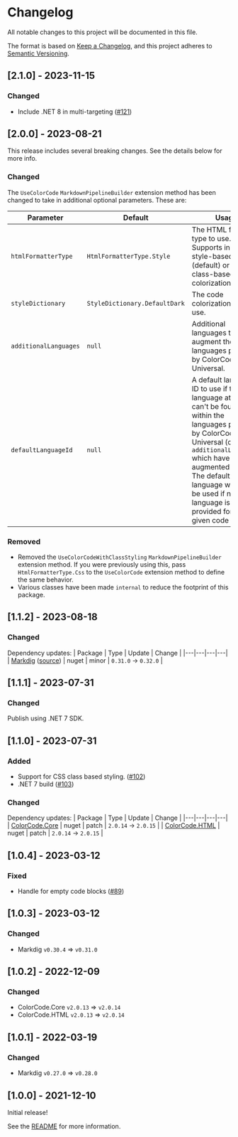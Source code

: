 # Changelog

All notable changes to this project will be documented in this file.

The format is based on [Keep a Changelog](https://keepachangelog.com/en/1.0.0/),
and this project adheres to [Semantic Versioning](https://semver.org/spec/v2.0.0.html).

## [2.1.0] - 2023-11-15

### Changed

- Include .NET 8 in multi-targeting ([#121](https://github.com/wbaldoumas/markdown-colorcode/pull/121))

## [2.0.0] - 2023-08-21

This release includes several breaking changes. See the details below for more info.

### Changed

The `UseColorCode` `MarkdownPipelineBuilder` extension method has been changed to take in additional optional parameters. These are:

| Parameter | Default | Usage |
|---|---|---|
| `htmlFormatterType` | `HtmlFormatterType.Style` | The HTML formatter type to use. Supports inline style-based (default) or CSS class-based code colorization. |
| `styleDictionary` | `StyleDictionary.DefaultDark` | The code colorization style to use. |
| `additionalLanguages` | `null` | Additional languages to augment the built-in languages provided by ColorCode-Universal. |
| `defaultLanguageId` | `null` | A default language ID to use if the language at hand can't be found within the languages provided by ColorCode-Universal (or the `additionalLanguages` which have augmented them). The default language will also be used if no language is provided for the given code block.

### Removed

- Removed the `UseColorCodeWithClassStyling` `MarkdownPipelineBuilder` extension method. If you were previously using this, pass `HtmlFormatterType.Css` to the `UseColorCode` extension method to define the same behavior.
- Various classes have been made `internal` to reduce the footprint of this package.

## [1.1.2] - 2023-08-18

### Changed

Dependency updates:
| Package | Type | Update | Change |
|---|---|---|---|
| [Markdig](https://togithub.com/lunet-io/markdig) ([source](https://togithub.com/xoofx/markdig)) | nuget | minor | `0.31.0` -> `0.32.0` |

## [1.1.1] - 2023-07-31

### Changed

Publish using .NET 7 SDK.

## [1.1.0] - 2023-07-31

### Added

- Support for CSS class based styling. ([#102](https://github.com/wbaldoumas/markdown-colorcode/pull/102))
- .NET 7 build ([#103](https://github.com/wbaldoumas/markdown-colorcode/pull/103))

### Changed

Dependency updates:
| Package | Type | Update | Change |
|---|---|---|---|
| [ColorCode.Core](https://togithub.com/CommunityToolkit/ColorCode-Universal) | nuget | patch | `2.0.14` -> `2.0.15` |
| [ColorCode.HTML](https://togithub.com/CommunityToolkit/ColorCode-Universal) | nuget | patch | `2.0.14` -> `2.0.15` |

## [1.0.4] - 2023-03-12

### Fixed

- Handle for empty code blocks ([#89](https://github.com/wbaldoumas/markdown-colorcode/pull/89))

## [1.0.3] - 2023-03-12

### Changed

- Markdig `v0.30.4` => `v0.31.0`

## [1.0.2] - 2022-12-09

### Changed

- ColorCode.Core `v2.0.13` => `v2.0.14`
- ColorCode.HTML `v2.0.13` => `v2.0.14`

## [1.0.1] - 2022-03-19

### Changed

- Markdig `v0.27.0` => `v0.28.0`

## [1.0.0] - 2021-12-10

Initial release!

See the [README](https://github.com/wbaldoumas/markdown-colorcode/tree/initial_release#readme) for more information.
